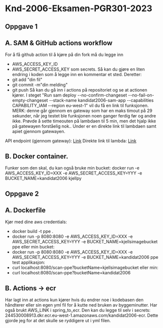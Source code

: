 # Knd-2006-Eksamen-PGR301-2023

## Oppgave 1
## A. SAM & GitHub actions workflow
For å få github action til å kjøre på din fork må du legge inn
 - AWS_ACCESS_KEY_ID
 - AWS_SECRET_ACCESS_KEY
som secrets.
Så kan du gjøre en liten endring i koden som å legge inn en kommentar et sted. Deretter:
 - git add "din fil" 
 - git commit -m"din melding"
 - git push
Så kan du gå inn i actions på repositoriet og se at actionen kjører.
I steget "Run sam deploy --no-confirm-changeset --no-fail-on-empty-changeset --stack-name kandidat2006-sam-app --capabilities CAPABILITY_IAM --region eu-west-1"
vil du få en link til funksjonen. MERK: denne går gjennom en gateway som har en maks timout på 29 sekunder, når jeg testet ble funksjonen noen ganger ferdig før og andre ikke. 
Prøvde å sette timeouten på lambdaen til 5 min, men det hjalp ikke på gatewayen forståelig nok.. Under er en direkte link til lambdaen samt apiet gjennom gatewayen. 

API endpoint (gjennom gateway): [Link](https://tvf1d8yjia.execute-api.eu-west-1.amazonaws.com/Prod/hello)
Direkte link til lambda: [Link](https://gcwivjsicibb7jvi4urcicgnze0rdtrd.lambda-url.eu-west-1.on.aws/)

## B. Docker container.
Funker som den skal, du kan også bruke min bucket:
docker run -e AWS_ACCESS_KEY_ID=XXX -e AWS_SECRET_ACCESS_KEY=YYY -e BUCKET_NAME=kandidat2006 kjellpy

## Oppgave 2
## A. Dockerfile
Kjør med dine aws credentials: 
 - docker build -t ppe . 
 - docker run -p 8080:8080 -e AWS_ACCESS_KEY_ID=XXX -e AWS_SECRET_ACCESS_KEY=YYY -e BUCKET_NAME=kjellsimagebucket ppe
eller min bucket:
 - docker run -p 8080:8080 -e AWS_ACCESS_KEY_ID=XXX -e AWS_SECRET_ACCESS_KEY=YYY -e BUCKET_NAME=kandidat2006 ppe
test applikasjon:
 - curl localhost:8080/scan-ppe?bucketName=kjellsimagebucket
eller min:
 - curl localhost:8080/scan-ppe?bucketName=kandidat2006

## B. Actions -> ecr
Har lagt inn at actions kun kjører hvis du endrer noe i kodebasen den håndterer eller sin egen yml fil for å kutte ned bruken av byggeminutter.
Har også brukt AWS_LINK i spring_to_ecr. Den kan du legge til selv i secrets: 244530008913.dkr.ecr.eu-west-1.amazonaws.com/kandidat2006-ecr.
Dette gjorde jeg for at det skulle se ryddigere ut i yml filen.

